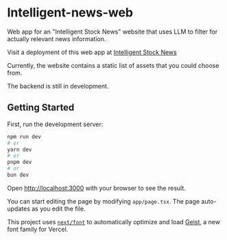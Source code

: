 # Intelligent-news-web

Web app for an "Intelligent Stock News" website that uses LLM to filter for actually relevant news information.

Visit a deployment of this web app at [Intelligent Stock News](https://stock-news-web.vercel.app/)

Currently, the website contains a static list of assets that you could choose from.

The backend is still in development.

## Getting Started

First, run the development server:

```bash
npm run dev
# or
yarn dev
# or
pnpm dev
# or
bun dev
```

Open [http://localhost:3000](http://localhost:3000) with your browser to see the result.

You can start editing the page by modifying `app/page.tsx`. The page auto-updates as you edit the file.

This project uses [`next/font`](https://nextjs.org/docs/app/building-your-application/optimizing/fonts) to automatically optimize and load [Geist](https://vercel.com/font), a new font family for Vercel.
